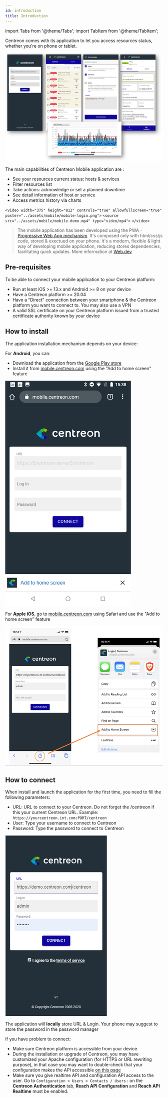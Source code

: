 ```yaml
---
id: introduction
title: Introduction
---
```

import Tabs from '@theme/Tabs';
import TabItem from '@theme/TabItem';


Centreon comes with its application to let you access resources status, whether you're on phone or tablet.

![image](../assets/mobile/mobile-app-screens.png)

The main capabilities of Centreon Mobile application are :

- See your resources current status: hosts & services
- Filter resources list
- Take actions: acknowledge or set a planned downtime
- See detail information of host or service
- Access metrics history via charts

`<video width="375" height="812" controls="true" allowfullscreen="true" poster="../assets/mobile/mobile-login.png">`
`<source src="../assets/mobile/mobile-demo.mp4" type="video/mp4">`
`</video>`

> The mobile application has been developed using the
> PWA - [Progressive Web App mechanism](https://en.wikipedia.org/wiki/Progressive_web_application).
> It's composed only with html/css/js code, stored & exectued on your phone. It's a modern, flexible &
> light way of developing mobile application, reducing stores dependencies, facilitating quick updates.
> More information at [Web.dev](https://web.dev/what-are-pwas/)

## Pre-requisites

To be able to connect your mobile application to your Centreon platform:

- Run at least iOS >= 13.x and Android >= 8 on your device
- Have a Centreon platform >= 20.04
- Have a “Direct” connection between your smartphone & the Centreon platform you want to connect to. You may also use a VPN
- A valid SSL certificate on your Centreon platform issued from a trusted certificate authority known by your device

## How to install

The application installation mechanism depends on your device:

<Tabs groupId="operating-systems">
<TabItem value="Android" label="Android">

For **Android**, you can:

- Download the application from the [Google Play store](https://play.google.com/store/apps/details?id=com.centreon.mobileapp)
- Install it from [mobile.centreon.com](https://mobile.centreon.com/) using the "Add to home screen" feature

![image](../assets/mobile/andoid-add-to-home-screen.png)

</TabItem>
<TabItem value="Apple/iOS" label="Apple/iOS">

For **Apple iOS**, go to [mobile.centreon.com](https://mobile.centreon.com/) using Safari and use the
"Add to home screen" feature

![image](../assets/mobile/ios-add-to-home-screen.png)

</TabItem>
</Tabs>

## How to connect

When install and launch the application for the first time, you need to fill the following parameters:

- URL: URL to connect to your Centreon. Do not forget the /centreon if this your current Centreon URL. Example: `https://yourcentreon.int.com:PORT/centreon`
- User: Type your username to connect to Centreon
- Password: Type the password to connect to Centreon

![image](../assets/mobile/mobile-login.png)

The application will **locally** store URL & Login.
Your phone may suggest to store the password in the password manager

If you have problem to connect:

- Make sure Centreon platform is accessible from your device
- During the installation or upgrade of Centreon, you may have customized your Apache configuration (for HTTPS or URL rewriting purpose), in that case
you may want to double-check that your configuration makes the API accessible [on this page](../upgrade/upgrade-from-19-10#configure-apache-api-access)
- Make sure you give realtime API and configuration API access to the user. Go to
`Configuration > Users > Contacts / Users` : on the **Centreon Authentication** tab, **Reach API Configuration** and **Reach API Realtime** must be enabled.